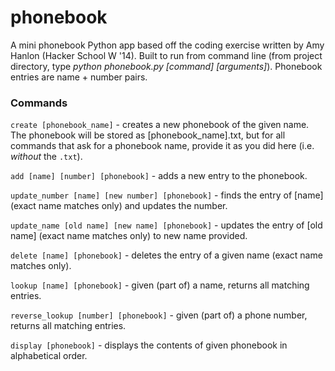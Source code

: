 phonebook
=========

A mini phonebook Python app based off the coding exercise written by Amy Hanlon (Hacker School W '14). Built to run from command line (from project directory, type *python phonebook.py [command] [arguments]*). Phonebook entries are name + number pairs.

### Commands

`create [phonebook_name]` - creates a new phonebook of the given name. The phonebook will be stored as [phonebook_name].txt, but for all commands that ask for a phonebook name, provide it as you did here (i.e. _without_ the `.txt`).

`add [name] [number] [phonebook]` - adds a new entry to the phonebook.

`update_number [name] [new number] [phonebook]` - finds the entry of [name] (exact name matches only) and updates the number.

`update_name [old name] [new name] [phonebook]` - updates the entry of [old name] (exact name matches only) to new name provided.

`delete [name] [phonebook]` - deletes the entry of a given name (exact name matches only).

`lookup [name] [phonebook]` - given (part of) a name, returns all matching entries.

`reverse_lookup [number] [phonebook]` - given (part of) a phone number, returns all matching entries.

`display [phonebook]` - displays the contents of given phonebook in alphabetical order.
